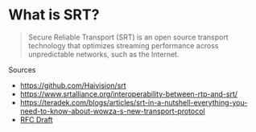 # What is SRT?

> Secure Reliable Transport (SRT) is an open source transport technology that optimizes streaming performance across unpredictable networks, such as the Internet.


Sources
* https://github.com/Haivision/srt
* https://www.srtalliance.org/interoperability-between-rtp-and-srt/
* https://teradek.com/blogs/articles/srt-in-a-nutshell-everything-you-need-to-know-about-wowza-s-new-transport-protocol
* [RFC Draft](https://datatracker.ietf.org/doc/html/draft-sharabayko-srt-00)
